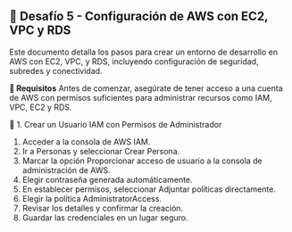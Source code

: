## 🚀 Desafío 5 - **Configuración de AWS con EC2, VPC y RDS**

Este documento detalla los pasos para crear un entorno de desarrollo en AWS con EC2, VPC, y RDS, incluyendo configuración de seguridad, subredes y conectividad.

**📌 Requisitos**
Antes de comenzar, asegúrate de tener acceso a una cuenta de AWS con permisos suficientes para administrar recursos como IAM, VPC, EC2 y RDS.

🔐 1. Crear un Usuario IAM con Permisos de Administrador

1. Acceder a la consola de AWS IAM.
2. Ir a Personas y seleccionar Crear Persona.
3. Marcar la opción Proporcionar acceso de usuario a la consola de administración de AWS.
4. Elegir contraseña generada automáticamente.
5. En establecer permisos, seleccionar Adjuntar políticas directamente.
6. Elegir la política AdministratorAccess.
7. Revisar los detalles y confirmar la creación.
8. Guardar las credenciales en un lugar seguro.








